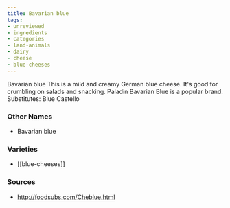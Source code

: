 ```yaml
---
title: Bavarian blue
tags:
- unreviewed
- ingredients
- categories
- land-animals
- dairy
- cheese
- blue-cheeses
---
```

Bavarian blue This is a mild and creamy German blue cheese. It's good for crumbling on salads and snacking. Paladin Bavarian Blue is a popular brand. Substitutes: Blue Castello

### Other Names

* Bavarian blue

### Varieties

* [[blue-cheeses]]

### Sources
* http://foodsubs.com/Cheblue.html
